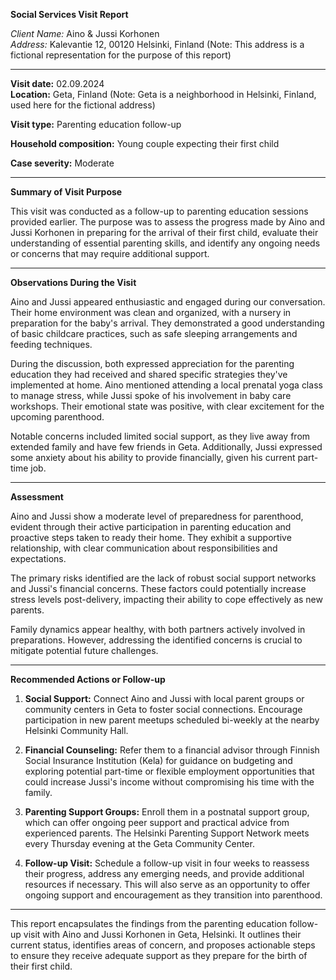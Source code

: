 **Social Services Visit Report**

*Client Name:* Aino & Jussi Korhonen  
*Address:* Kalevantie 12, 00120 Helsinki, Finland (Note: This address is a fictional representation for the purpose of this report)

---

**Visit date:** 02.09.2024  
**Location:** Geta, Finland (Note: Geta is a neighborhood in Helsinki, Finland, used here for the fictional address)

**Visit type:** Parenting education follow-up

**Household composition:** Young couple expecting their first child

**Case severity:** Moderate

---

**Summary of Visit Purpose**

This visit was conducted as a follow-up to parenting education sessions provided earlier. The purpose was to assess the progress made by Aino and Jussi Korhonen in preparing for the arrival of their first child, evaluate their understanding of essential parenting skills, and identify any ongoing needs or concerns that may require additional support.

---

**Observations During the Visit**

Aino and Jussi appeared enthusiastic and engaged during our conversation. Their home environment was clean and organized, with a nursery in preparation for the baby's arrival. They demonstrated a good understanding of basic childcare practices, such as safe sleeping arrangements and feeding techniques.

During the discussion, both expressed appreciation for the parenting education they had received and shared specific strategies they've implemented at home. Aino mentioned attending a local prenatal yoga class to manage stress, while Jussi spoke of his involvement in baby care workshops. Their emotional state was positive, with clear excitement for the upcoming parenthood.

Notable concerns included limited social support, as they live away from extended family and have few friends in Geta. Additionally, Jussi expressed some anxiety about his ability to provide financially, given his current part-time job.

---

**Assessment**

Aino and Jussi show a moderate level of preparedness for parenthood, evident through their active participation in parenting education and proactive steps taken to ready their home. They exhibit a supportive relationship, with clear communication about responsibilities and expectations.

The primary risks identified are the lack of robust social support networks and Jussi's financial concerns. These factors could potentially increase stress levels post-delivery, impacting their ability to cope effectively as new parents.

Family dynamics appear healthy, with both partners actively involved in preparations. However, addressing the identified concerns is crucial to mitigate potential future challenges.

---

**Recommended Actions or Follow-up**

1. **Social Support:** Connect Aino and Jussi with local parent groups or community centers in Geta to foster social connections. Encourage participation in new parent meetups scheduled bi-weekly at the nearby Helsinki Community Hall.

2. **Financial Counseling:** Refer them to a financial advisor through Finnish Social Insurance Institution (Kela) for guidance on budgeting and exploring potential part-time or flexible employment opportunities that could increase Jussi's income without compromising his time with the family.

3. **Parenting Support Groups:** Enroll them in a postnatal support group, which can offer ongoing peer support and practical advice from experienced parents. The Helsinki Parenting Support Network meets every Thursday evening at the Geta Community Center.

4. **Follow-up Visit:** Schedule a follow-up visit in four weeks to reassess their progress, address any emerging needs, and provide additional resources if necessary. This will also serve as an opportunity to offer ongoing support and encouragement as they transition into parenthood.

---

This report encapsulates the findings from the parenting education follow-up visit with Aino and Jussi Korhonen in Geta, Helsinki. It outlines their current status, identifies areas of concern, and proposes actionable steps to ensure they receive adequate support as they prepare for the birth of their first child.